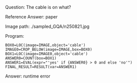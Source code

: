 Question: The cable is on what?

Reference Answer: paper

Image path: ./sampled_GQA/n250821.jpg

Program:

```
BOX0=LOC(image=IMAGE,object='cable')
IMAGE0=CROP_BELOW(image=IMAGE,box=BOX0)
BOX1=LOC(image=IMAGE0,object='cable')
ANSWER0=COUNT(box=BOX1)
ANSWER1=EVAL(expr="'yes' if {ANSWER0} > 0 and else 'no'")
FINAL_RESULT=RESULT(var=ANSWER1)
```
Answer: runtime error

